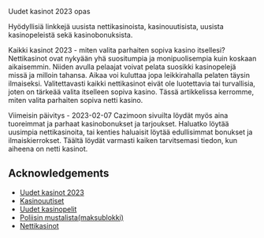 
Uudet kasinot 2023 opas

Hyödyllisiä linkkejä uusista nettikasinoista, kasinouutisista, uusista kasinopeleistä sekä kasinobonuksista.

Kaikki kasinot 2023 - miten valita parhaiten sopiva kasino itsellesi?
Nettikasinot ovat nykyään yhä suositumpia ja monipuolisempia kuin koskaan aikaisemmin. Niiden avulla pelaajat voivat pelata suosikki kasinopelejä missä ja milloin tahansa. Aikaa voi kuluttaa jopa leikkirahalla pelaten täysin ilmaiseksi. Valitettavasti kaikki nettikasinot eivät ole luotettavia tai turvallisia, joten on tärkeää valita itselleen sopiva kasino. Tässä artikkelissa kerromme, miten valita parhaiten sopiva netti kasino.


Viimeisin päivitys - 2023-02-07
Cazimoon sivuilta löydät myös aina tuoreimmat ja parhaat kasinobonukset ja tarjoukset. Haluatko löytää uusimpia nettikasinoita, tai kenties haluaisit löytää edullisimmat bonukset ja ilmaiskierrokset. Täältä löydät varmasti kaiken tarvitsemasi tiedon, kun aiheena on netti kasinot. 



## Acknowledgements

 - [Uudet kasinot 2023](https://cazimoon.com/uudet-kasinot-2023/)
 - [Kasinouutiset](https://cazimoon.com/kasinouutiset/)
 - [Uudet kasinopelit](https://cazimoon.com/kasinopelit/)
 - [Poliisin mustalista(maksublokki)](poliisi.fi/maksuliikenne-estot/)
 - [Nettikasinot](https://cazimoon.com/)
 
